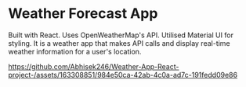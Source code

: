 # Weather Forecast App

Built with React. Uses OpenWeatherMap's API. Utilised Material UI for styling. 
It is a weather app that makes API calls and display real-time weather information for a user's location.



https://github.com/Abhisek246/Weather-App-React-project-/assets/163308851/984e50ca-42ab-4c0a-ad7c-191fedd09e86

